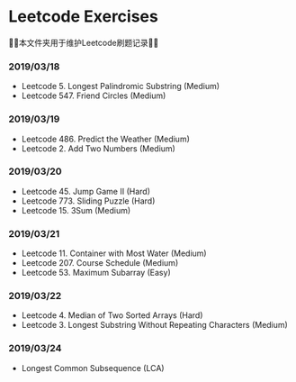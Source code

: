 # Leetcode Exercises
:tada::tada:本文件夹用于维护Leetcode刷题记录:tada::tada:
### 2019/03/18
* Leetcode 5. Longest Palindromic Substring (Medium)
* Leetcode 547. Friend Circles (Medium)

### 2019/03/19
* Leetcode 486. Predict the Weather (Medium)
* Leetcode 2. Add Two Numbers (Medium)

### 2019/03/20

* Leetcode 45. Jump Game II (Hard)
* Leetcode 773. Sliding Puzzle (Hard)
* Leetcode 15. 3Sum (Medium)

### 2019/03/21

* Leetcode 11. Container with Most Water (Medium)
* Leetcode 207. Course Schedule (Medium)
* Leetcode 53. Maximum Subarray (Easy)

### 2019/03/22

* Leetcode 4. Median of Two Sorted Arrays (Hard)
* Leetcode 3. Longest Substring Without Repeating Characters (Medium)

### 2019/03/24

* Longest Common Subsequence (LCA)